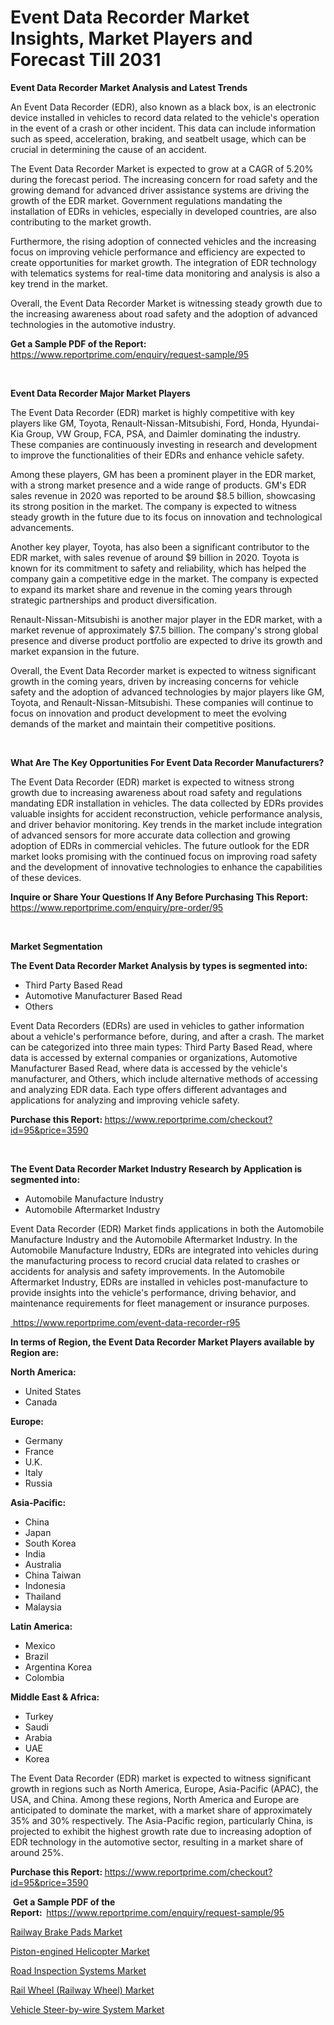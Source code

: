 <p><h1>Event Data Recorder Market Insights, Market Players and Forecast Till 2031</h1></p><p><strong>Event Data Recorder Market Analysis and Latest Trends</strong></p>
<p><p>An Event Data Recorder (EDR), also known as a black box, is an electronic device installed in vehicles to record data related to the vehicle's operation in the event of a crash or other incident. This data can include information such as speed, acceleration, braking, and seatbelt usage, which can be crucial in determining the cause of an accident.</p><p>The Event Data Recorder Market is expected to grow at a CAGR of 5.20% during the forecast period. The increasing concern for road safety and the growing demand for advanced driver assistance systems are driving the growth of the EDR market. Government regulations mandating the installation of EDRs in vehicles, especially in developed countries, are also contributing to the market growth.</p><p>Furthermore, the rising adoption of connected vehicles and the increasing focus on improving vehicle performance and efficiency are expected to create opportunities for market growth. The integration of EDR technology with telematics systems for real-time data monitoring and analysis is also a key trend in the market.</p><p>Overall, the Event Data Recorder Market is witnessing steady growth due to the increasing awareness about road safety and the adoption of advanced technologies in the automotive industry.</p></p>
<p><strong>Get a Sample PDF of the Report:&nbsp;</strong> <a href="https://www.reportprime.com/enquiry/request-sample/95">https://www.reportprime.com/enquiry/request-sample/95</a></p>
<p>&nbsp;</p>
<p><strong>Event Data Recorder Major Market Players</strong></p>
<p><p>The Event Data Recorder (EDR) market is highly competitive with key players like GM, Toyota, Renault-Nissan-Mitsubishi, Ford, Honda, Hyundai-Kia Group, VW Group, FCA, PSA, and Daimler dominating the industry. These companies are continuously investing in research and development to improve the functionalities of their EDRs and enhance vehicle safety.</p><p>Among these players, GM has been a prominent player in the EDR market, with a strong market presence and a wide range of products. GM's EDR sales revenue in 2020 was reported to be around $8.5 billion, showcasing its strong position in the market. The company is expected to witness steady growth in the future due to its focus on innovation and technological advancements.</p><p>Another key player, Toyota, has also been a significant contributor to the EDR market, with sales revenue of around $9 billion in 2020. Toyota is known for its commitment to safety and reliability, which has helped the company gain a competitive edge in the market. The company is expected to expand its market share and revenue in the coming years through strategic partnerships and product diversification.</p><p>Renault-Nissan-Mitsubishi is another major player in the EDR market, with a market revenue of approximately $7.5 billion. The company's strong global presence and diverse product portfolio are expected to drive its growth and market expansion in the future.</p><p>Overall, the Event Data Recorder market is expected to witness significant growth in the coming years, driven by increasing concerns for vehicle safety and the adoption of advanced technologies by major players like GM, Toyota, and Renault-Nissan-Mitsubishi. These companies will continue to focus on innovation and product development to meet the evolving demands of the market and maintain their competitive positions.</p></p>
<p>&nbsp;</p>
<p><strong>What Are The Key Opportunities For Event Data Recorder Manufacturers?</strong></p>
<p><p>The Event Data Recorder (EDR) market is expected to witness strong growth due to increasing awareness about road safety and regulations mandating EDR installation in vehicles. The data collected by EDRs provides valuable insights for accident reconstruction, vehicle performance analysis, and driver behavior monitoring. Key trends in the market include integration of advanced sensors for more accurate data collection and growing adoption of EDRs in commercial vehicles. The future outlook for the EDR market looks promising with the continued focus on improving road safety and the development of innovative technologies to enhance the capabilities of these devices.</p></p>
<p><strong>Inquire or Share Your Questions If Any Before Purchasing This Report:</strong> <a href="https://www.reportprime.com/enquiry/pre-order/95">https://www.reportprime.com/enquiry/pre-order/95</a></p>
<p>&nbsp;</p>
<p><strong>Market Segmentation</strong></p>
<p><strong>The Event Data Recorder Market Analysis by types is segmented into:</strong></p>
<p><ul><li>Third Party Based Read</li><li>Automotive Manufacturer Based Read</li><li>Others</li></ul></p>
<p><p>Event Data Recorders (EDRs) are used in vehicles to gather information about a vehicle's performance before, during, and after a crash. The market can be categorized into three main types: Third Party Based Read, where data is accessed by external companies or organizations, Automotive Manufacturer Based Read, where data is accessed by the vehicle's manufacturer, and Others, which include alternative methods of accessing and analyzing EDR data. Each type offers different advantages and applications for analyzing and improving vehicle safety.</p></p>
<p><strong>Purchase this Report:&nbsp;</strong><a href="https://www.reportprime.com/checkout?id=95&price=3590">https://www.reportprime.com/checkout?id=95&price=3590</a></p>
<p>&nbsp;</p>
<p><strong>The Event Data Recorder Market Industry Research by Application is segmented into:</strong></p>
<p><ul><li>Automobile Manufacture Industry</li><li>Automobile Aftermarket Industry</li></ul></p>
<p><p>Event Data Recorder (EDR) Market finds applications in both the Automobile Manufacture Industry and the Automobile Aftermarket Industry. In the Automobile Manufacture Industry, EDRs are integrated into vehicles during the manufacturing process to record crucial data related to crashes or accidents for analysis and safety improvements. In the Automobile Aftermarket Industry, EDRs are installed in vehicles post-manufacture to provide insights into the vehicle's performance, driving behavior, and maintenance requirements for fleet management or insurance purposes.</p></p>
<p><a href="https://www.reportprime.com/event-data-recorder-r95">&nbsp;https://www.reportprime.com/event-data-recorder-r95</a></p>
<p><strong>In terms of Region, the Event Data Recorder Market Players available by Region are:</strong></p>
<p>
    <p> <strong> North America: </strong>
        <ul>
            <li>United States</li>
            <li>Canada</li>
        </ul>
        </p> 
    <p> <strong> Europe: </strong>
        <ul>
            <li>Germany</li>
            <li>France</li>
            <li>U.K.</li>
            <li>Italy</li>
            <li>Russia</li>
        </ul>
        </p> 
    <p> <strong> Asia-Pacific: </strong>
        <ul>
            <li>China</li>
            <li>Japan</li>
            <li>South Korea</li>
            <li>India</li>
            <li>Australia</li>
            <li>China Taiwan</li>
            <li>Indonesia</li>
            <li>Thailand</li>
            <li>Malaysia</li>
        </ul>
        </p> 
    <p> <strong> Latin America: </strong>
        <ul>
            <li>Mexico</li>
            <li>Brazil</li>
            <li>Argentina Korea</li>
            <li>Colombia</li>
        </ul>
        </p> 
    <p> <strong> Middle East & Africa: </strong>
        <ul>
            <li>Turkey</li>
            <li>Saudi</li>
            <li>Arabia</li>
            <li>UAE</li>
            <li>Korea</li>
        </ul>
    </p>
    </p>
<p><p>The Event Data Recorder (EDR) market is expected to witness significant growth in regions such as North America, Europe, Asia-Pacific (APAC), the USA, and China. Among these regions, North America and Europe are anticipated to dominate the market, with a market share of approximately 35% and 30% respectively. The Asia-Pacific region, particularly China, is projected to exhibit the highest growth rate due to increasing adoption of EDR technology in the automotive sector, resulting in a market share of around 25%.</p></p>
<p><strong>Purchase this Report: </strong><a href="https://www.reportprime.com/checkout?id=95&price=3590">https://www.reportprime.com/checkout?id=95&price=3590</a></p>
<p>&nbsp;<strong>Get a Sample PDF of the Report:&nbsp;&nbsp;</strong><a href="https://www.reportprime.com/enquiry/request-sample/95">https://www.reportprime.com/enquiry/request-sample/95</a></p>
<p><strong></strong></p>
<p><p><a href="https://github.com/mdinislamsheik/Market-Research-Report-List-1/blob/main/railway-brake-pads-market.md">Railway Brake Pads Market</a></p><p><a href="https://github.com/hzxpgedq27/Market-Research-Report-List-1/blob/main/piston-engined-helicopter-market.md">Piston-engined Helicopter Market</a></p><p><a href="https://github.com/waylose1223/Market-Research-Report-List-2/blob/main/road-inspection-systems-market.md">Road Inspection Systems Market</a></p><p><a href="https://github.com/gcimaudf65/Market-Research-Report-List-2/blob/main/rail-wheel-railway-wheel-market.md">Rail Wheel (Railway Wheel) Market</a></p><p><a href="https://github.com/sardarp081/Market-Research-Report-List-2/blob/main/vehicle-steer-by-wire-system-market.md">Vehicle Steer-by-wire System Market</a></p></p>